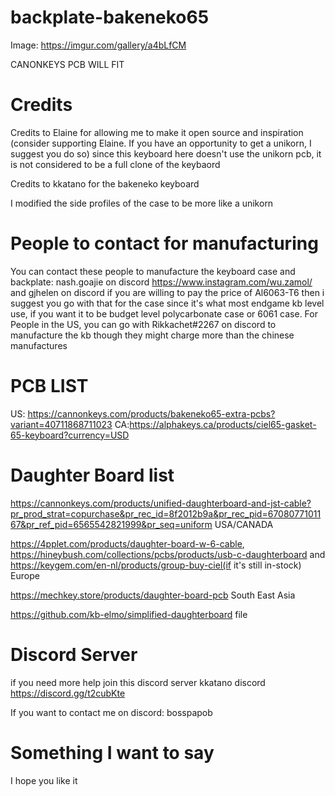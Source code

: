 # backplate-bakeneko65
Image: https://imgur.com/gallery/a4bLfCM

CANONKEYS PCB WILL FIT

# Credits
Credits to Elaine for allowing me to make it open source and inspiration (consider supporting Elaine. If you have an opportunity to get a unikorn, I suggest you do so)
since this keyboard here doesn't use the unikorn pcb, it is not considered to be a full clone of the keybaord

Credits to kkatano for the bakeneko keyboard

I modified the side profiles of the case to be more like a unikorn

# People to contact for manufacturing
You can contact these people to manufacture the keyboard case and backplate: nash.goajie on discord https://www.instagram.com/wu.zamol/ and gjhelen on discord if you are willing to pay the price of Al6063-T6 then i suggest you go with that for the case since it's what most endgame kb level use, if you want it to be budget level polycarbonate case or 6061 case. For People in the US, you can go with Rikkachet#2267 on discord to manufacture the kb though they might charge more than the chinese manufactures


# PCB LIST
US: https://cannonkeys.com/products/bakeneko65-extra-pcbs?variant=40711868711023    CA:https://alphakeys.ca/products/ciel65-gasket-65-keyboard?currency=USD





# Daughter Board list
https://cannonkeys.com/products/unified-daughterboard-and-jst-cable?pr_prod_strat=copurchase&pr_rec_id=8f2012b9a&pr_rec_pid=6708077101167&pr_ref_pid=6565542821999&pr_seq=uniform USA/CANADA

https://4pplet.com/products/daughter-board-w-6-cable, https://hineybush.com/collections/pcbs/products/usb-c-daughterboard and https://keygem.com/en-nl/products/group-buy-ciel(if it's still in-stock) Europe

https://mechkey.store/products/daughter-board-pcb South East Asia

https://github.com/kb-elmo/simplified-daughterboard file

# Discord Server
if you need more help join this discord server 
kkatano discord https://discord.gg/t2cubKte

If you want to contact me on discord: bosspapob





# Something I want to say
I hope you like it
